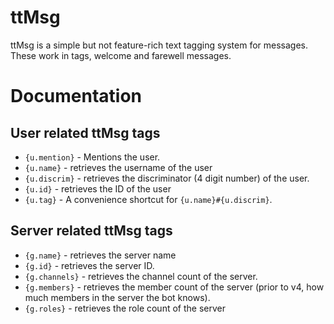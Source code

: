 <!--
Copyright (C) 2020 tt.bot dev team
 
This file is part of tt.bot.
 
tt.bot is free software: you can redistribute it and/or modify
it under the terms of the GNU Affero General Public License as published by
the Free Software Foundation, either version 3 of the License, or
(at your option) any later version.
 
tt.bot is distributed in the hope that it will be useful,
but WITHOUT ANY WARRANTY; without even the implied warranty of
MERCHANTABILITY or FITNESS FOR A PARTICULAR PURPOSE.  See the
GNU Affero General Public License for more details.
 
You should have received a copy of the GNU Affero General Public License
along with tt.bot.  If not, see <http://www.gnu.org/licenses/>.
-->
# ttMsg
ttMsg is a simple but not feature-rich text tagging system for messages. These work in tags, welcome and farewell messages.

# Documentation
## User related ttMsg tags
- `{u.mention}` - Mentions the user.
- `{u.name}` - retrieves the username of the user
- `{u.discrim}` - retrieves the discriminator (4 digit number) of the user.
- `{u.id}` - retrieves the ID of the user
- `{u.tag}` - A convenience shortcut for `{u.name}#{u.discrim}`.
## Server related ttMsg tags
- `{g.name}` - retrieves the server name
- `{g.id}`  - retrieves the server ID.
- `{g.channels}` - retrieves the channel count of the server.
- `{g.members}` - retrieves the member count of the server (prior to v4, how much members in the server the bot knows).
- `{g.roles}` - retrieves the role count of the server